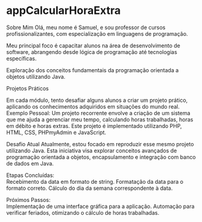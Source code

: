 # appCalcularHoraExtra
Sobre Mim Olá, meu nome é Samuel, e sou professor de cursos profissionalizantes, com especialização em linguagens de programação. 

Meu principal foco é capacitar alunos na área de desenvolvimento de software, abrangendo desde lógica de programação até tecnologias específicas. 

Exploração dos conceitos fundamentais da programação orientada a objetos utilizando Java.  

Projetos Práticos

Em cada módulo, tento desafiar alguns alunos a criar um projeto prático, aplicando os conhecimentos adquiridos em situações do mundo real.  
Exemplo Pessoal: 
Um projeto recorrente envolve a criação de um sistema que me ajuda a gerenciar meu tempo, calculando horas trabalhadas, horas em débito e horas extras. Este projeto é implementado utilizando PHP, HTML, CSS, PHPmyAdmin e JavaScript.  

Desafio Atual 
Atualmente, estou focado em reproduzir esse mesmo projeto utilizando Java. Esta iniciativa visa explorar conceitos avançados de programação orientada a objetos, encapsulamento e integração com banco de dados em Java. 

Etapas Concluídas:  
Recebimento da data em formato de string. Formatação da data para o formato correto. Cálculo do dia da semana correspondente à data. 

Próximos Passos:  
Implementação de uma interface gráfica para a aplicação. Automação para verificar feriados, otimizando o cálculo de horas trabalhadas.

